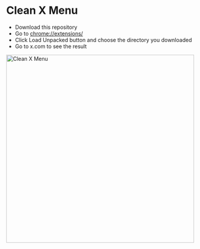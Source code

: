 # Clean X Menu

- Download this repository
- Go to [chrome://extensions/](chrome://extensions/)
- Click Load Unpacked button and choose the directory you downloaded
- Go to x.com to see the result

<img src="https://github.com/user-attachments/assets/827df2aa-c29f-4303-887d-8bbf401796cd" alt="Clean X Menu" width="500">
